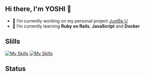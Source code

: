 ## Hi there, I'm YOSHI 👋
- 🔭 I’m currently working on my personal project [JustBe U](https://www.justbe-u.com/)
- 🌱 I’m currently learning **Ruby on Rails**, **JavaScript** and **Docker**

## Slills
[![My Skills](https://skillicons.dev/icons?i=html,css,bootstrap,tailwind,js,ruby,rails)](https://skillicons.dev)
[![My Skills](https://skillicons.dev/icons?i=mysql,postgres,git,github,figma)](https://skillicons.dev)
## Status


<!--
**yoshi5170/yoshi5170** is a ✨ _special_ ✨ repository because its `README.md` (this file) appears on your GitHub profile.

Here are some ideas to get you started:

- 🔭 I’m currently working on ...
- 🌱 I’m currently learning ...
- 👯 I’m looking to collaborate on ...
- 🤔 I’m looking for help with ...
- 💬 Ask me about ...
- 📫 How to reach me: ...
- 😄 Pronouns: ...
- ⚡ Fun fact: ...
-->
